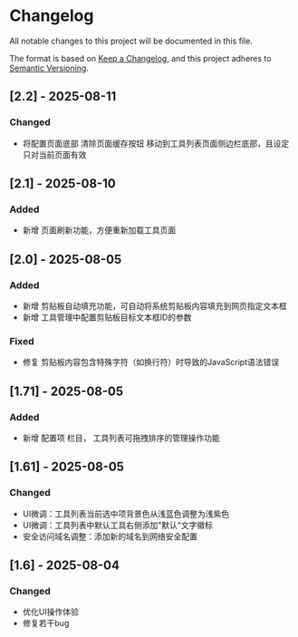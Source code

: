 # Changelog

All notable changes to this project will be documented in this file.

The format is based on [Keep a Changelog](https://keepachangelog.com/en/1.0.0/),
and this project adheres to [Semantic Versioning](https://semver.org/spec/v2.0.0.html).

## [2.2] - 2025-08-11

### Changed
- 将配置页面底部 清除页面缓存按钮 移动到工具列表页面侧边栏底部，且设定只对当前页面有效


## [2.1] - 2025-08-10

### Added
- 新增 页面刷新功能，方便重新加载工具页面

## [2.0] - 2025-08-05

### Added
- 新增 剪贴板自动填充功能，可自动将系统剪贴板内容填充到网页指定文本框
- 新增 工具管理中配置剪贴板目标文本框ID的参数

### Fixed
- 修复 剪贴板内容包含特殊字符（如换行符）时导致的JavaScript语法错误
## [1.71] - 2025-08-05

### Added
- 新增 配置项 栏目， 工具列表可拖拽排序的管理操作功能

## [1.61] - 2025-08-05

### Changed
- UI微调：工具列表当前选中项背景色从浅蓝色调整为浅紫色
- UI微调：工具列表中默认工具右侧添加"默认"文字徽标
- 安全访问域名调整：添加新的域名到网络安全配置

## [1.6] - 2025-08-04

### Changed
- 优化UI操作体验
- 修复若干bug
